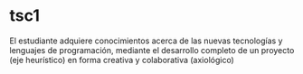 tsc1
====

El estudiante adquiere conocimientos acerca de las nuevas tecnologías y lenguajes de programación, mediante el desarrollo completo de un proyecto (eje heurístico) en forma creativa y colaborativa (axiológico)
